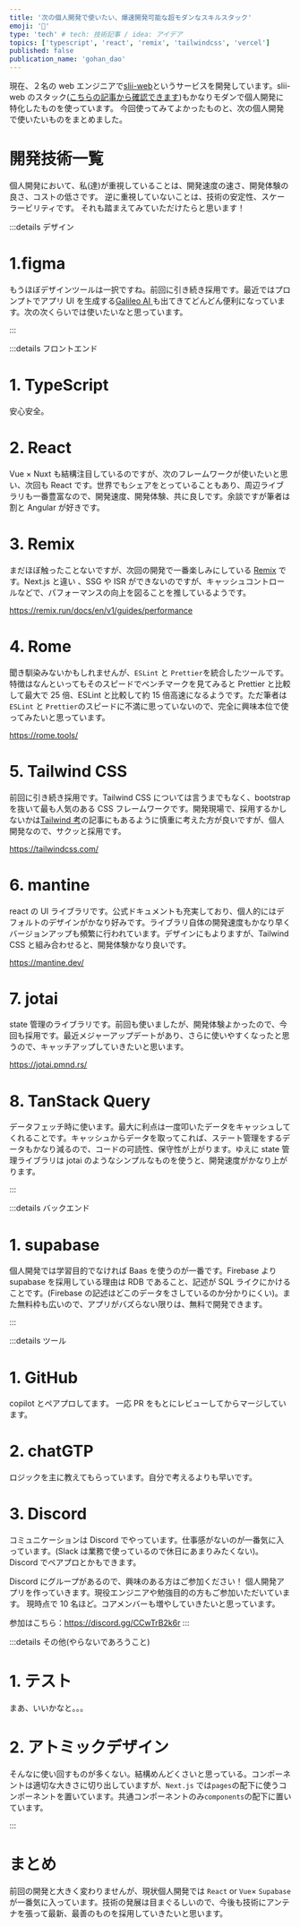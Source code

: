 ```yaml
---
title: '次の個人開発で使いたい、爆速開発可能な超モダンなスキルスタック'
emoji: '🦍'
type: 'tech' # tech: 技術記事 / idea: アイデア
topics: ['typescript', 'react', 'remix', 'tailwindcss', 'vercel']
published: false
publication_name: 'gohan_dao'
---
```


現在、２名の web エンジニアで[slii-web](https://slii.xyz/)というサービスを開発しています。slii-web のスタック([こちらの記事から確認できます](https://zenn.dev/gohan_dao/articles/f34350b68e7469))もかなりモダンで個人開発に特化したものを使っています。
今回使ってみてよかったものと、次の個人開発で使いたいものをまとめました。

# 開発技術一覧

個人開発において、私(達)が重視していることは、開発速度の速さ、開発体験の良さ、コストの低さです。
逆に重視していないことは、技術の安定性、スケーラービリティです。
それも踏まえてみていただけたらと思います！

:::details デザイン

# 1.figma

もうほぼデザインツールは一択ですね。前回に引き続き採用です。最近ではプロンプトでアプリ UI を生成する[Galileo AI ](https://www.usegalileo.ai/)も出てきてどんどん便利になっています。次の次くらいでは使いたいなと思っています。

:::

:::details フロントエンド

# 1. TypeScript

安心安全。

# 2. React

Vue × Nuxt も結構注目しているのですが、次のフレームワークが使いたいと思い、次回も React です。世界でもシェアをとっていることもあり、周辺ライブラリも一番豊富なので、開発速度、開発体験、共に良しです。余談ですが筆者は割と Angular が好きです。

# 3. Remix

まだほぼ触ったことないですが、次回の開発で一番楽しみにしている [Remix](https://remix.run/) です。Next.js と違い 、SSG や ISR ができないのですが、キャッシュコントロールなどで、パフォーマンスの向上を図ることを推しているようです。

https://remix.run/docs/en/v1/guides/performance

# 4. Rome

聞き馴染みないかもしれませんが、`ESLint` と `Prettier`を統合したツールです。特徴はなんといってもそのスピードでベンチマークを見てみると Prettier と比較して最大で 25 倍、ESLint と比較して約 15 倍高速になるようです。ただ筆者は`ESLint` と `Prettier`のスピードに不満に思っていないので、完全に興味本位で使ってみたいと思っています。

https://rome.tools/

# 5. Tailwind CSS

前回に引き続き採用です。Tailwind CSS については言うまでもなく、bootstrap を抜いて最も人気のある CSS フレームワークです。開発現場で、採用するかしないかは[Tailwind 考](https://blog.uhy.ooo/entry/2022-10-01/tailwind/)の記事にもあるように慎重に考えた方が良いですが、個人開発なので、サクッと採用です。

https://tailwindcss.com/

# 6. mantine

react の UI ライブラリです。公式ドキュメントも充実しており、個人的にはデフォルトのデザインがかなり好みです。ライブラリ自体の開発速度もかなり早くバージョンアップも頻繁に行われています。デザインにもよりますが、Tailwind CSS と組み合わせると、開発体験かなり良いです。

https://mantine.dev/

# 7. jotai

state 管理のライブラリです。前回も使いましたが、開発体験よかったので、今回も採用です。最近メジャーアップデートがあり、さらに使いやすくなったと思うので、キャッチアップしていきたいと思います。

https://jotai.pmnd.rs/

# 8. TanStack Query

データフェッチ時に使います。最大に利点は一度叩いたデータをキャッシュしてくれることです。キャッシュからデータを取ってこれば、ステート管理をするデータもかなり減るので、コードの可読性、保守性が上がります。ゆえに state 管理ライブラリは jotai のようなシンプルなものを使うと、開発速度がかなり上がります。

:::

:::details バックエンド

# 1. supabase

個人開発では学習目的でなければ Baas を使うのが一番です。Firebase より supabase を採用している理由は RDB であること、記述が SQL ライクにかけることです。(Firebase の記述はどこのデータをさしているのか分かりにくい)。また無料枠も広いので、アプリがバズらない限りは、無料で開発できます。

:::

:::details ツール

# 1. GitHub

copilot とペアプロしてます。
一応 PR をもとにレビューしてからマージしています。

# 2. chatGTP

ロジックを主に教えてもらっています。自分で考えるよりも早いです。

# 3. Discord

コミュニケーションは Discord でやっています。仕事感がないのが一番気に入っています。(Slack は業務で使っているので休日にあまりみたくない)。Discord でペアプロとかもできます。

Discord にグループがあるので、興味のある方はご参加ください！
個人開発アプリを作っていきます。現役エンジニアや勉強目的の方もご参加いただいています。
現時点で 10 名ほど。コアメンバーも増やしていきたいと思っています。

参加はこちら：https://discord.gg/CCwTrB2k6r
:::

:::details その他(やらないであろうこと)

# 1. テスト

まあ、いいかなと。。。

# 2. アトミックデザイン

そんなに使い回すものが多くない。結構めんどくさいと思っている。コンポーネントは適切な大きさに切り出していますが、`Next.js` では`pages`の配下に使うコンポーネントを置いています。共通コンポーネントのみ`components`の配下に置いています。

:::

# まとめ

前回の開発と大きく変わりませんが、現状個人開発では `React` or `Vue`× `Supabase` が一番気に入っています。技術の発展は目まぐるしいので、今後も技術にアンテナを張って最新、最善のものを採用していきたいと思います。
